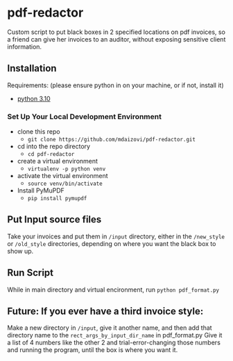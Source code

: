 # pdf-redactor
Custom script to put black boxes in 2 specified locations on pdf invoices, so a friend can 
give her invoices to an auditor, without exposing sensitive client information.

## Installation
Requirements:
(please ensure python in on your machine, or if not, install it)
 - [python 3.10](https://www.python.org/psf/)

### Set Up Your Local Development Environment
- clone this repo
    - `git clone https://github.com/mdaizovi/pdf-redactor.git`
- cd into the repo directory
    - `cd pdf-redactor`
- create a virtual environment
    - `virtualenv -p python venv`
- activate the virtual environment
    - `source venv/bin/activate`
- Install PyMuPDF
    - `pip install pymupdf` 

## Put Input source files
Take your invoices and put them in 
`/input` directory, either in the `/new_style` or `/old_style` directories, depending on where you want the black box to show up.

## Run Script
While in main directory and virtual encironment, run
`python pdf_format.py`

## Future: If you ever have a third invoice style:
Make a new directory in `/input`, give it another name, and then add that directory name to the `rect_args_by_input_dir_name` in pdf_format.py
Give it a list of 4 numbers like the other 2 and trial-error-changing those numbers and running the program, until the box is where you want it.
